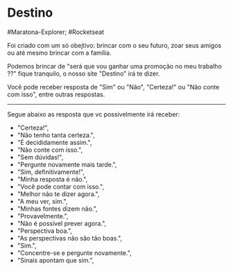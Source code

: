 # Destino
#Maratona-Explorer; #Rocketseat

<p>Foi criado com um só obejtivo: brincar com o seu futuro, zoar seus amigos ou até mesmo brincar com a família.</p>
<p>Podemos brincar de "será que vou ganhar uma promoção no meu trabalho ??" fique tranquilo, o nosso site "Destino" irá te dizer.</p>
<p>Você pode receber resposta de "Sim" ou "Não", "Certeza!" ou "Não conte com isso", entre outras respostas.</p>
<hr>
<p>Segue abaixo as resposta que vc possivelmente irá receber:</p>


<ul>
  <li>"Certeza!",
  <li>"Não tenho tanta certeza.",
  <li>"É decididamente assim.",
  <li>"Não conte com isso.",
  <li>"Sem dúvidas!",
  <li>"Pergunte novamente mais tarde.",
  <li>"Sim, definitivamente!",
  <li>"Minha resposta é não.",
  <li>"Você pode contar com isso.",
  <li>"Melhor não te dizer agora.",
  <li>"A meu ver, sim.",
  <li>"Minhas fontes dizem não.",
  <li>"Provavelmente.",
  <li>"Não é possível prever agora.",
  <li>"Perspectiva boa.",
  <li>"As perspectivas não são tão boas.",
  <li>"Sim.",
  <li>"Concentre-se e pergunte novamente.",
  <li>"Sinais apontam que sim.",
<ul>

